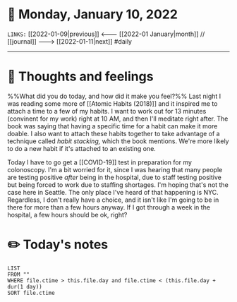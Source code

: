 # 📅 Monday, January 10, 2022
`LINKS:` [[2022-01-09|previous]] <--- [[2022-01 January|month]] // [[journal]] ---> [[2022-01-11|next]] 
#daily

---
# 💭 Thoughts and feelings
%%What did you do today, and how did it make you feel?%%
Last night I was reading some more of [[Atomic Habits (2018)]] and it inspired me to attach a time to a few of my habits. I want to work out for 13 minutes (convinent for my work) right at 10 AM, and then I'll meditate right after. The book was saying that having a specific time for a habit can make it more doable. I also want to attach these habits together to take advantage of a technique called *habit stacking,* which the book mentions. We're more likely to do a new habit if it's attached to an existing one. 

Today I have to go get a [[COVID-19]] test in preparation for my colonoscopy. I'm a bit worried for it, since I was hearing that many people are testing positive *after* being in the hospital, due to staff testing positive but being forced to work due to staffing shortages. I'm hoping that's not the case here in Seattle. The only place I've heard of that happening is NYC. Regardless, I don't really have a choice, and it isn't like I'm going to be in there for more than a few hours anyway. If I got through a week in the hospital, a few hours should be ok, right?

# ✏️ Today's notes
```dataview
LIST 
FROM ""
WHERE file.ctime > this.file.day and file.ctime < (this.file.day + dur(1 day))
SORT file.ctime
```
